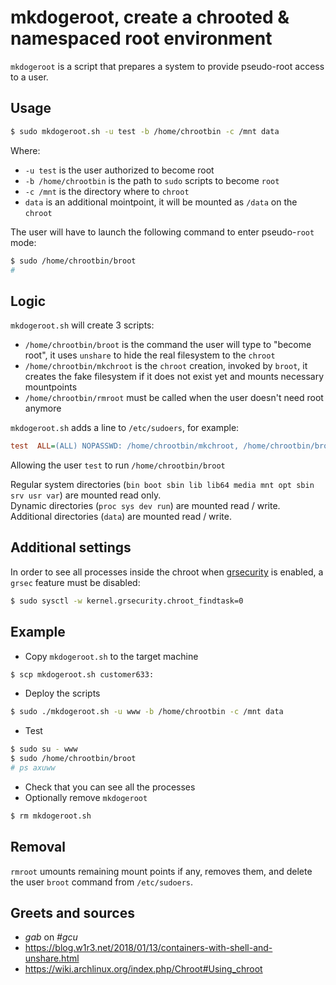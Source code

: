 # mkdogeroot, create a chrooted & namespaced root environment

`mkdogeroot` is a script that prepares a system to provide pseudo-root access to a user.

## Usage

```sh
$ sudo mkdogeroot.sh -u test -b /home/chrootbin -c /mnt data
```

Where:

* `-u test` is the user authorized to become root
* `-b /home/chrootbin` is the path to `sudo` scripts to become `root`
* `-c /mnt` is the directory where to `chroot`
* `data` is an additional mointpoint, it will be mounted as `/data` on the `chroot`

The user will have to launch the following command to enter pseudo-`root` mode:

```sh
$ sudo /home/chrootbin/broot
#
```

## Logic

`mkdogeroot.sh` will create 3 scripts:

* `/home/chrootbin/broot` is the command the user will type to "become root", it uses `unshare` to hide the real filesystem to the `chroot`
* `/home/chrootbin/mkchroot` is the `chroot` creation, invoked by `broot`, it creates the fake filesystem if it does not exist yet and mounts necessary mountpoints
* `/home/chrootbin/rmroot` must be called when the user doesn\'t need root anymore

`mkdogeroot.sh` adds a line to `/etc/sudoers`, for example:

```ini
test  ALL=(ALL) NOPASSWD: /home/chrootbin/mkchroot, /home/chrootbin/broot
``` 
Allowing the user `test` to run `/home/chrootbin/broot`

Regular system directories (`bin boot sbin lib lib64 media mnt opt sbin srv usr var`) are mounted read only.  
Dynamic directories (`proc sys dev run`) are mounted read / write.  
Additional directories (`data`) are mounted read / write.

## Additional settings

In order to see all processes inside the chroot when [grsecurity](https://grsecurity.net/) is enabled, a `grsec` feature must be disabled:

```sh
$ sudo sysctl -w kernel.grsecurity.chroot_findtask=0
```

## Example

* Copy `mkdogeroot.sh` to the target machine

```sh
$ scp mkdogeroot.sh customer633:
```

* Deploy the scripts

```sh
$ sudo ./mkdogeroot.sh -u www -b /home/chrootbin -c /mnt data
```

* Test

```sh
$ sudo su - www
$ sudo /home/chrootbin/broot
# ps axuww
```

* Check that you can see all the processes
* Optionally remove `mkdogeroot`

```sh
$ rm mkdogeroot.sh
```

## Removal

`rmroot` umounts remaining mount points if any, removes them, and delete the
user `broot` command from `/etc/sudoers`.

## Greets and sources

* _gab_ on _#gcu_
* https://blog.w1r3.net/2018/01/13/containers-with-shell-and-unshare.html
* https://wiki.archlinux.org/index.php/Chroot#Using_chroot
